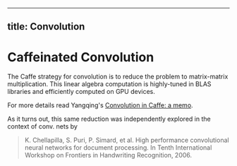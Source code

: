 
---
title: Convolution
---
# Caffeinated Convolution

The Caffe strategy for convolution is to reduce the problem to matrix-matrix multiplication.
This linear algebra computation is highly-tuned in BLAS libraries and efficiently computed on GPU devices.

For more details read Yangqing's [Convolution in Caffe: a memo](https://github.com/Yangqing/caffe/wiki/Convolution-in-Caffe:-a-memo).

As it turns out, this same reduction was independently explored in the context of conv. nets by

> K. Chellapilla, S. Puri, P. Simard, et al. High performance convolutional neural networks for document processing. In Tenth International Workshop on Frontiers in Handwriting Recognition, 2006.